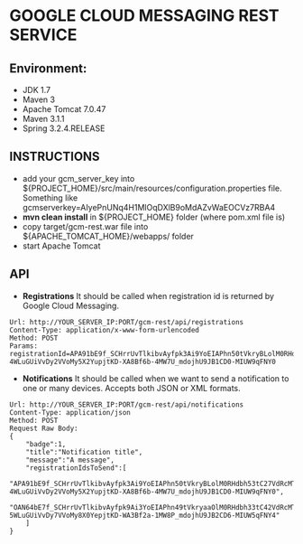 # GOOGLE CLOUD MESSAGING REST SERVICE #

## Environment: ##

* JDK 1.7
* Maven 3
* Apache Tomcat 7.0.47
* Maven 3.1.1
* Spring 3.2.4.RELEASE

## INSTRUCTIONS ##
* add your gcm_server_key into ${PROJECT_HOME}/src/main/resources/configuration.properties file. Something like gcmserverkey=AIyePnUNq4H1MlOqDXlB9oMdAZvWaEOCVz7RBA4
* **mvn clean install** in ${PROJECT_HOME} folder (where pom.xml file is)
* copy target/gcm-rest.war file into ${APACHE_TOMCAT_HOME}/webapps/ folder
* start Apache Tomcat

## API ##
* **Registrations**
It should be called when registration id is returned by Google Cloud Messaging.
```
Url: http://YOUR_SERVER_IP:PORT/gcm-rest/api/registrations
Content-Type: application/x-www-form-urlencoded
Method: POST
Params: registrationId=APA91bE9f_SCHrrUvTlkibvAyfpk3Ai9YoEIAPhn50tVkryBLolM0RHdbh53tC27VdRcMTWwyervn4zL4SiDewp103qV1Rx_AaFs9szEnT1TKuptWm9p-4WLuGUiVvDy2VVoMy5X2YupjtKD-XA8Bf6b-4MW7U_mdojhU9JB1CD0-MIUW9qFNY0
```

* **Notifications**
It should be called when we want to send a notification to one or many devices. Accepts both JSON or XML formats.
```
Url: http://YOUR_SERVER_IP:PORT/gcm-rest/api/notifications
Content-Type: application/json
Method: POST
Request Raw Body: 
{
	"badge":1,
	"title":"Notification title",
	"message":"A message",
	"registrationIdsToSend":[
	"APA91bE9f_SCHrrUvTlkibvAyfpk3Ai9YoEIAPhn50tVkryBLolM0RHdbh53tC27VdRcMTWwyervn4zL4SiDewp103qV1Rx_AaFs9szEnT1TKuptWm9p-4WLuGUiVvDy2VVoMy5X2YupjtKD-XA8Bf6b-4MW7U_mdojhU9JB1CD0-MIUW9qFNY0",
	"OAN64bE7f_SCHrrUvTlkibvAyfpk9Ai3YoEIAPhn49tVkryaaOlM0RHdbh33tC42VdRcMTWwyervn5zL6SiDewp456qV1Rx_AaFs1szEnT1TKuptWm4p-5WLuGUiVvDy7VVoMy8X0YepjtKD-WA3Bf2a-1MW8P_mdojhU9JB2CD6-MIUW5qFNY4"
	]
}
```